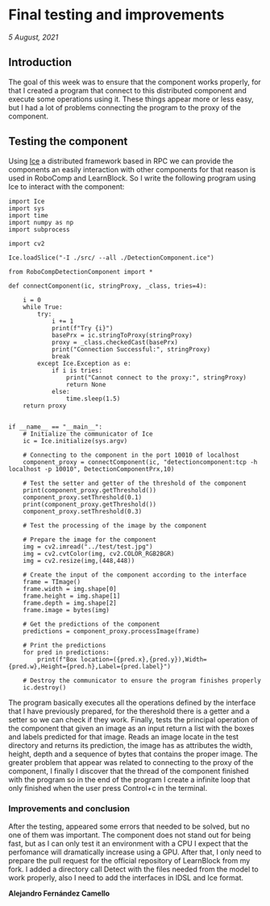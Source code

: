# Final testing and improvements

_5 August, 2021_

## Introduction

The goal of this week was to ensure that the component works properly, for that I created a program that connect to this distributed component and execute some operations using it. 
These things appear more or less easy, but I had a lot of problems connecting the program to the proxy of the component.

## Testing the component

Using [Ice](https://github.com/zeroc-ice/ice) a distributed framework based in RPC we can provide the components an easily interaction with other components for that reason is used in RoboComp and LearnBlock.
So I write the following program using Ice to interact with the component:

    import Ice
    import sys
    import time
    import numpy as np
    import subprocess

    import cv2

    Ice.loadSlice("-I ./src/ --all ./DetectionComponent.ice")

    from RoboCompDetectionComponent import *

    def connectComponent(ic, stringProxy, _class, tries=4):

        i = 0
        while True:
            try:
                i += 1
                print(f"Try {i}")
                basePrx = ic.stringToProxy(stringProxy)
                proxy = _class.checkedCast(basePrx)
                print("Connection Successful:", stringProxy)
                break
            except Ice.Exception as e:
                if i is tries:
                    print("Cannot connect to the proxy:", stringProxy)
                    return None
                else:
                    time.sleep(1.5)
        return proxy


    if __name__ == "__main__":
        # Initialize the communicator of Ice
        ic = Ice.initialize(sys.argv)

        # Connecting to the component in the port 10010 of localhost
        component_proxy = connectComponent(ic, "detectioncomponent:tcp -h localhost -p 10010", DetectionComponentPrx,10)

        # Test the setter and getter of the threshold of the component
        print(component_proxy.getThreshold())
        component_proxy.setThreshold(0.1)
        print(component_proxy.getThreshold())
        component_proxy.setThreshold(0.3)

        # Test the processing of the image by the component

        # Prepare the image for the component
        img = cv2.imread("../test/test.jpg")
        img = cv2.cvtColor(img, cv2.COLOR_RGB2BGR)
        img = cv2.resize(img,(448,448))

        # Create the input of the component according to the interface
        frame = TImage()
        frame.width = img.shape[0]
        frame.height = img.shape[1]
        frame.depth = img.shape[2]
        frame.image = bytes(img)

        # Get the predictions of the component
        predictions = component_proxy.processImage(frame)

        # Print the predictions
        for pred in predictions:
            print(f"Box location=({pred.x},{pred.y}),Width={pred.w},Height={pred.h},Label={pred.label}")

        # Destroy the communicator to ensure the program finishes properly
        ic.destroy()

The program basically executes all the operations defined by the interface that I have previously prepared, for the thereshold there is a getter and a setter so
we can check if they work. Finally, tests the principal operation of the component that given an image as an input return a list with the boxes and labels predicted for that image. Reads an image locate in the test directory and returns its prediction, the image has as attributes the width, height, depth and a sequence of bytes that contains the proper image. The greater problem that appear was related to connecting to the proxy of the component, I finally I discover that the thread of the component finished with the program so in the end of the program I create a infinite loop that only finished when the user press Control+c in the terminal.

### Improvements and conclusion

After the testing, appeared some errors that needed to be solved, but no one of them was important. The component does not stand out for being fast, but as I can only test it an environment with a CPU I expect that the perfomance will dramatically increase using a GPU. After that, I only need to prepare the pull request for the official repository of LearnBlock from my fork. I added a directory call Detect with the files needed from the model to work properly, also I need to add the interfaces in IDSL and Ice format.

__Alejandro Fernández Camello__

